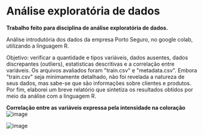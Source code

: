 # Análise exploratória de dados
**Trabalho feito para disciplina de análise exploratória de dados.**

Análise introdutória dos dados da empresa Porto Seguro, no google colab, 
utilizando a linguagem R. 

Objetivo: verificar a quantidade e tipos variáveis, dados ausentes, dados discrepantes (outliers),
estatisticas descritivas e a correlação entre variáveis. Os arquivos avaliados foram "train.csv"
e "metadata.csv". Embora "train.csv" seja minimamente detalhado, não foi revelada a natureza de seus
dados, mas sabe-se que são informações sobre clientes e produtos. Por fim, elaborei um breve relatório
que sintetiza os resultados obtidos por meio da análise com a linguagem R.

**Correlação entre as variáveis expressa pela intensidade na coloração**
![image](https://github.com/user-attachments/assets/f68aa065-9cfc-4b58-9a0e-cb5651e84c0a)

![image](https://github.com/user-attachments/assets/3979bdf1-6c99-43f0-bae6-ac89642a6d95)
